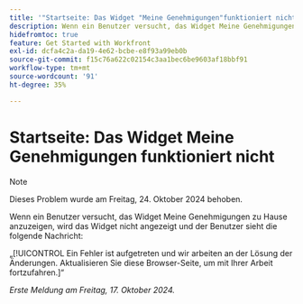 ```yaml
---
title: '"Startseite: Das Widget "Meine Genehmigungen"funktioniert nicht'
description: Wenn ein Benutzer versucht, das Widget Meine Genehmigungen zu Hause anzuzeigen, wird das Widget nicht angezeigt und der Benutzer sieht eine Nachricht.
hidefromtoc: true
feature: Get Started with Workfront
exl-id: dcfa4c2a-da19-4e62-bcbe-e8f93a99eb0b
source-git-commit: f15c76a622c02154c3aa1bec6be9603af18bbf91
workflow-type: tm+mt
source-wordcount: '91'
ht-degree: 35%

---
```


# Startseite: Das Widget Meine Genehmigungen funktioniert nicht

>[!NOTE]
>
>Dieses Problem wurde am Freitag, 24. Oktober 2024 behoben.

Wenn ein Benutzer versucht, das Widget Meine Genehmigungen zu Hause anzuzeigen, wird das Widget nicht angezeigt und der Benutzer sieht die folgende Nachricht:

„[!UICONTROL Ein Fehler ist aufgetreten und wir arbeiten an der Lösung der Änderungen. Aktualisieren Sie diese Browser-Seite, um mit Ihrer Arbeit fortzufahren.]“

_Erste Meldung am Freitag, 17. Oktober 2024._
